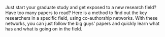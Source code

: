 Just start your graduate study and get exposed to a new research field? Have too many papers to read? Here is a method to find out the key researchers in a specific field, using co-authorship networks. With these networks, you can just follow the big guys' papers and quickly learn what has and what is going on in the field.



